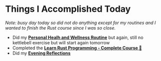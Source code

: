 # Things I Accomplished Today

_Note: busy day today so did not do anything except for my routines and I wanted to finish the Rust course since I was so close._

- Did my **[Personal Healh and Wellness Routine](../../routines/2024/personal-health-and-wellness-routine-2024-week-8.md)** but again, still no kettlebell exercise but will start again tomorrow
- Completed the **[Learn Rust Programming - Complete Course 🦀](https://www.youtube.com/watch?v=BpPEoZW5IiY)**
- Did my **[Evening Reflections](../../routines/evening-reflections.md)**
